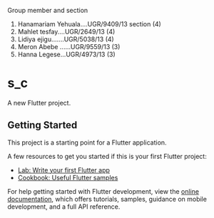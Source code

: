 Group member  and section 
1. Hanamariam Yehuala....UGR/9409/13 section (4)
2. Mahlet tesfay....UGR/2649/13 (4)
3. Lidiya ejigu.......UGR/5038/13 (4)
4. Meron Abebe ......UGR/9559/13 (3)
5. Hanna Legese...UGR/4973/13 (3)


# s_c

A new Flutter project.

## Getting Started

This project is a starting point for a Flutter application.

A few resources to get you started if this is your first Flutter project:

- [Lab: Write your first Flutter app](https://docs.flutter.dev/get-started/codelab)
- [Cookbook: Useful Flutter samples](https://docs.flutter.dev/cookbook)

For help getting started with Flutter development, view the
[online documentation](https://docs.flutter.dev/), which offers tutorials,
samples, guidance on mobile development, and a full API reference.
